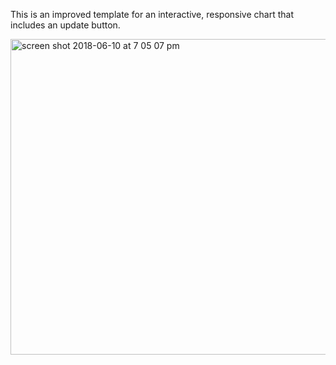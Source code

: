 This is an improved template for an interactive, responsive chart that includes an update button.

[<img width="505" alt="screen shot 2018-06-10 at 7 05 07 pm" src="https://user-images.githubusercontent.com/15457713/41207294-8366acea-6ce1-11e8-8d5c-47c4c0bd516d.png">](https://ryezzz.github.io/100_days_data_visualization/day_10/index.html)
